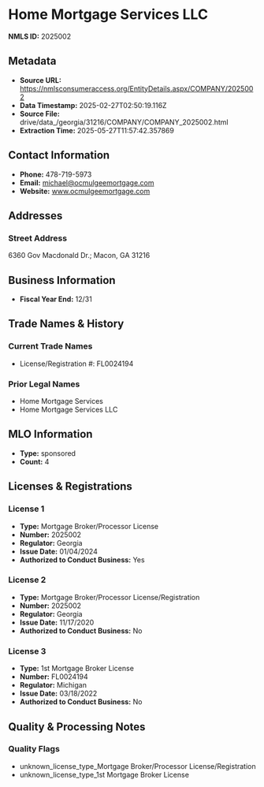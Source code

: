 # Home Mortgage Services LLC

**NMLS ID:** 2025002

## Metadata
- **Source URL:** https://nmlsconsumeraccess.org/EntityDetails.aspx/COMPANY/2025002
- **Data Timestamp:** 2025-02-27T02:50:19.116Z
- **Source File:** drive/data_/georgia/31216/COMPANY/COMPANY_2025002.html
- **Extraction Time:** 2025-05-27T11:57:42.357869

## Contact Information
- **Phone:** 478-719-5973
- **Email:** michael@ocmulgeemortgage.com
- **Website:** www.ocmulgeemortgage.com

## Addresses
### Street Address
6360 Gov Macdonald Dr.; Macon, GA 31216

## Business Information
- **Fiscal Year End:** 12/31

## Trade Names & History
### Current Trade Names
- License/Registration #: FL0024194

### Prior Legal Names
- Home Mortgage Services
- Home Mortgage Services LLC

## MLO Information
- **Type:** sponsored
- **Count:** 4

## Licenses & Registrations

### License 1
- **Type:** Mortgage Broker/Processor License
- **Number:** 2025002
- **Regulator:** Georgia
- **Issue Date:** 01/04/2024
- **Authorized to Conduct Business:** Yes

### License 2
- **Type:** Mortgage Broker/Processor License/Registration
- **Number:** 2025002
- **Regulator:** Georgia
- **Issue Date:** 11/17/2020
- **Authorized to Conduct Business:** No

### License 3
- **Type:** 1st Mortgage Broker License
- **Number:** FL0024194
- **Regulator:** Michigan
- **Issue Date:** 03/18/2022
- **Authorized to Conduct Business:** No

## Quality & Processing Notes
### Quality Flags
- unknown_license_type_Mortgage Broker/Processor License/Registration
- unknown_license_type_1st Mortgage Broker License
